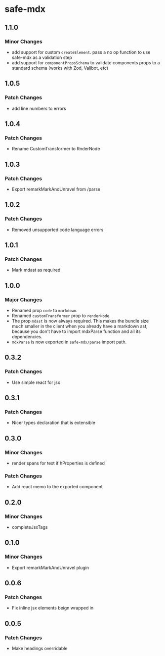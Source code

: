 # safe-mdx

## 1.1.0

### Minor Changes

-   add support for custom `createElement`. pass a no op function to use safe-mdx as a validation step
-   add support for `componentPropsSchema` to validate components props to a standard schema (works with Zod, Valibot, etc)

## 1.0.5

### Patch Changes

-   add line numbers to errors

## 1.0.4

### Patch Changes

-   Rename CustomTransformer to RnderNode

## 1.0.3

### Patch Changes

-   Export remarkMarkAndUnravel from /parse

## 1.0.2

### Patch Changes

-   Removed unsupported code language errors

## 1.0.1

### Patch Changes

-   Mark mdast as required

## 1.0.0

### Major Changes

-   Renamed prop `code` to `markdown`.
-   Renamed `customTransformer` prop to `renderNode`.
-   The prop `mdast` is now always required. This makes the bundle size much smaller in the client when you already have a markdown ast, because you don't have to import mdxParse function and all its dependencies.
-   `mdxParse` is now exported in `safe-mdx/parse` import path.

## 0.3.2

### Patch Changes

-   Use simple react for jsx

## 0.3.1

### Patch Changes

-   Nicer types declaration that is extensible

## 0.3.0

### Minor Changes

-   render spans for text if hProperties is defined

### Patch Changes

-   Add react memo to the exported component

## 0.2.0

### Minor Changes

-   completeJsxTags

## 0.1.0

### Minor Changes

-   Export remarkMarkAndUnravel plugin

## 0.0.6

### Patch Changes

-   Fix inline jsx elements beign wrapped in <p/>

## 0.0.5

### Patch Changes

-   Make headings overridable
